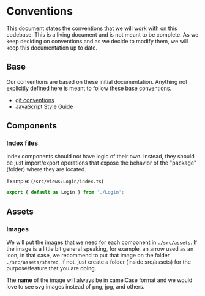 # Conventions

This document states the conventions that we will work with on this codebase. This is a living document and is not meant to be complete. As we keep deciding on conventions and as we decide to modify them, we will keep this documentation up to date.

## Base

Our conventions are based on these initial documentation. Anything not explicitly defined here is meant to follow these base conventions.

- [git conventions](https://github.com/MakingSense/development-guidelines/blob/master/git-workflow/conventions.md)
- [JavaScript Style Guide](https://github.com/MakingSense/code-style-guides/tree/master/Javascript(ES6))

## Components

### Index files

Index components should not have logic of their own. Instead, they should be just import/export operations that expose the behavior of the "package" (folder) where they are located.

Example: (`/src/views/Login/index.ts`)

```typescript
export { default as Login } from './Login';
```

## Assets

### Images
We will put the images that we need for each component in `./src/assets`. If the image is a little bit general speaking, for example, an arrow used as an icon, in that case, we recommend to put that image on the folder `./src/assets/shared`, if not, just create a folder (inside src/assets) for the purpose/feature that you are doing.

The **name** of the image will always be in camelCase format and we would love to see svg images instead of png, jpg, and others.